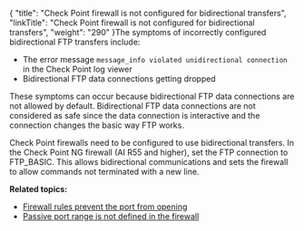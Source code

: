 {
    "title": "Check Point firewall is not configured for bidirectional transfers",
    "linkTitle": "Check Point firewall is not configured for bidirectional transfers",
    "weight": "290"
}The symptoms of incorrectly configured bidirectional FTP transfers include:

-   The error message `message_info violated unidirectional connection` in the Check Point log viewer
-   Bidirectional FTP data connections getting dropped

These symptoms can occur because bidirectional FTP data connections are not allowed by default. Bidirectional FTP data connections are not considered as safe since the data connection is interactive and the connection changes the basic way FTP works.

Check Point firewalls need to be configured to use bidirectional transfers. In the Check Point NG firewall (AI R55 and higher), set the FTP connection to FTP\_BASIC. This allows bidirectional communications and sets the firewall to allow commands not terminated with a new line.

**Related topics:**

-   [Firewall rules prevent the port from opening](../c_st_firewall_rules_prevent_port_from_opening)
-   [Passive port range is not defined in the firewall](../c_st_passive_port_range_is_not_defined_in_firewall)
